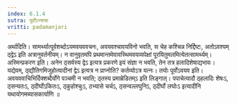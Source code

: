 ```yaml
---
index: 6.1.4
sutra: पूर्वोऽभ्यासः
vritti: padamanjari
---
```


 अर्थादिति। सामर्थ्यात्पूर्वशब्दोऽयमवयववचनः, अवयवश्चावयविनो भवति, स चेह कश्चिन्न निर्द्दिष्टः, अतोऽवश्यम् ठ्द्वेऽ इति अत्रानुवर्तनीयम्। न वानुवृतमपि प्रथमान्तमेवावस्थिमवयव्यपेक्षां पूरयितुमलमित्येतत्सामर्थ्यम्। अस्मिन्प्रकरण इति। अनेन ठ्सर्वस्य द्वेऽ इत्यत्र प्रकरणे इयं संज्ञा न भवति, तेन तत्र हलादिशेषाद्यभावः। यद्येवम्, ठ्द्यौतिगमिजुहोत्यादीनां द्वेऽ इत्यत्र न प्राप्नोति? कर्तव्योऽत्र यत्नः। तयोः पूर्वोऽवयव इति। अवयववाचिभिर्दिक्शब्दैर्योगे पञ्चमी न भवति; ठ्तस्य प्रमाम्रेडितम्ऽ इति लिङ्गात्। पपाचेत्यादौ ठ्हलादिः शेषःऽ, ठ्सन्यतःऽ, ठ्दीर्घोऽकितःऽ, ठ्कुहोश्चुःऽ, ठभ्यासे चर्चऽ, ठ्सन्वल्लघुनिऽ, ठ्दीर्घो लघोःऽ इत्यादीनि यथायोगमब्यासकार्याणि ॥